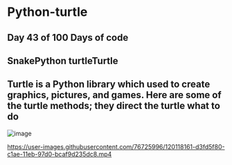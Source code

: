 # Python-turtle
## Day 43 of 100 Days of code
## SnakePython turtleTurtle
## Turtle is a Python library which used to create graphics, pictures, and games. Here are some of the turtle methods; they direct the turtle what to do

![image](https://user-images.githubusercontent.com/76725996/120118213-19ba2800-c1af-11eb-8312-3fdb3c98df02.png)

https://user-images.githubusercontent.com/76725996/120118161-d3fd5f80-c1ae-11eb-97d0-bcaf9d235dc8.mp4

